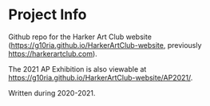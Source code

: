 # Project Info

Github repo for the Harker Art Club website (https://g10ria.github.io/HarkerArtClub-website, previously https://harkerartclub.com).

The 2021 AP Exhibition is also viewable at https://g10ria.github.io/HarkerArtClub-website/AP2021/.

Written during 2020-2021.
